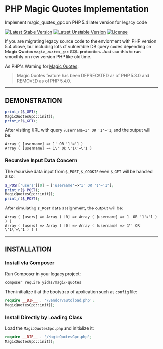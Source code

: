 PHP Magic Quotes Implementation
===============================

Implement magic_quotes_gpc on PHP 5.4 later version for legacy code

[![Latest Stable Version](https://poser.pugx.org/yidas/magic-quotes/v/stable?format=flat-square)](https://packagist.org/packages/yidas/magic-quotes)
[![Latest Unstable Version](https://poser.pugx.org/yidas/magic-quotes/v/unstable?format=flat-square)](https://packagist.org/packages/yidas/magic-quotes)
[![License](https://poser.pugx.org/yidas/magic-quotes/license?format=flat-square)](https://packagist.org/packages/yidas/magic-quotes)

If you are migrating legacy source code to the enviorment with PHP version 5.4 above, but including lots of vulnerable DB query codes depending on Magic Quotes `magic_quotes_gpc` SQL protection. Just use this to run smoothly on new version PHP like old time.

As PHP's Warning for [Magic Quotes](http://php.net/manual/en/security.magicquotes.php):

> Magic Quotes feature has been DEPRECATED as of PHP 5.3.0 and REMOVED as of PHP 5.4.0.

---

DEMONSTRATION
-------------

```php
print_r($_GET);
MagicQuotesGpc::init();
print_r($_GET);
```
    
After visiting URL with query `?username=1' OR '1'='1`, and the output will be: 

    Array ( [username] => 1' OR '1'='1 ) 
    Array ( [username] => 1\' OR \'1\'=\'1 )
    
    
### Recursive Input Data Concern

The recursive data input from `$_POST`, `$_COOKIE` even `$_GET` will be handled also:

```php
$_POST['users'][0] = ['username'=>"1' OR '1'='1"];
print_r($_POST);
MagicQuotesGpc::init();
print_r($_POST);
```

After simulating `$_POST` data assignment, the output will be: 

    Array ( [users] => Array ( [0] => Array ( [username] => 1' OR '1'='1 ) ) ) 
    Array ( [users] => Array ( [0] => Array ( [username] => 1\' OR \'1\'=\'1 ) ) )

---

INSTALLATION
------------

### Install via Composer

Run Composer in your legacy project:

    composer require yidas/magic-quotes
    
Then initialize it at the bootstrap of application such as `config` file:

```php
require __DIR__ . '/vendor/autoload.php';
MagicQuotesGpc::init();
```

### Install Directly by Loading Class

Load the `MagicQuotesGpc.php` and initialize it:

```php
require __DIR__ . '/MagicQuotesGpc.php';
MagicQuotesGpc::init();
```

